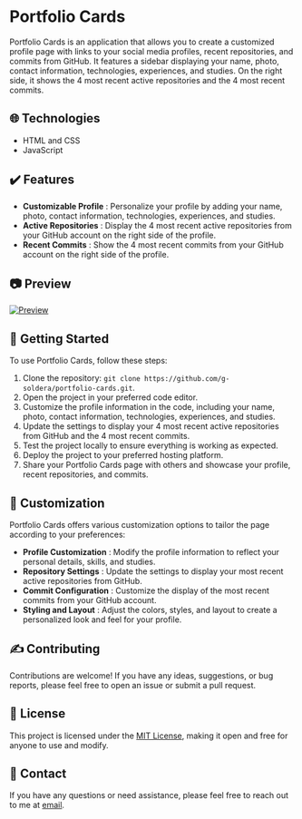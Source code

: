 # Portfolio Cards

Portfolio Cards is an application that allows you to create a customized profile page with links to your social media profiles, recent repositories, and commits from GitHub. It features a sidebar displaying your name, photo, contact information, technologies, experiences, and studies. On the right side, it shows the 4 most recent active repositories and the 4 most recent commits.

## 🌐 Technologies

- HTML and CSS
- JavaScript

## ✔️ Features

- **Customizable Profile** : Personalize your profile by adding your name, photo, contact information, technologies, experiences, and studies.
- **Active Repositories** : Display the 4 most recent active repositories from your GitHub account on the right side of the profile.
- **Recent Commits** : Show the 4 most recent commits from your GitHub account on the right side of the profile.

## 📷 Preview

[![Preview](https://cdn.discordapp.com/attachments/1109870440945565726/1111637291144859728/sociallinkingHeader.png)](https://portfolio-cards.vercel.app)

## 📃 Getting Started

To use Portfolio Cards, follow these steps:

1. Clone the repository: `git clone https://github.com/g-soldera/portfolio-cards.git`.
2. Open the project in your preferred code editor.
3. Customize the profile information in the code, including your name, photo, contact information, technologies, experiences, and studies.
4. Update the settings to display your 4 most recent active repositories from GitHub and the 4 most recent commits.
5. Test the project locally to ensure everything is working as expected.
6. Deploy the project to your preferred hosting platform.
7. Share your Portfolio Cards page with others and showcase your profile, recent repositories, and commits.

## 🎨 Customization

Portfolio Cards offers various customization options to tailor the page according to your preferences:

- **Profile Customization** : Modify the profile information to reflect your personal details, skills, and studies.
- **Repository Settings** : Update the settings to display your most recent active repositories from GitHub.
- **Commit Configuration** : Customize the display of the most recent commits from your GitHub account.
- **Styling and Layout** : Adjust the colors, styles, and layout to create a personalized look and feel for your profile.

## ✍️ Contributing

Contributions are welcome! If you have any ideas, suggestions, or bug reports, please feel free to open an issue or submit a pull request.

## 🪪 License

This project is licensed under the [MIT License](https://tlo.mit.edu/learn-about-intellectual-property/software-and-open-source-licensing/open-source-licensing), making it open and free for anyone to use and modify.

## 📇 Contact

If you have any questions or need assistance, please feel free to reach out to me at [email](mailto:gustavo.soldera@gmail.com).
